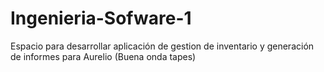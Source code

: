 # Ingenieria-Sofware-1
Espacio para desarrollar aplicación de gestion de inventario y generación de informes para Aurelio (Buena onda tapes)
